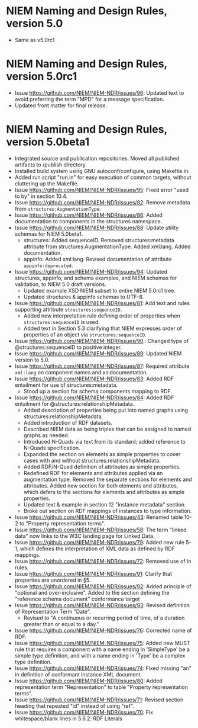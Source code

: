 
# NIEM Naming and Design Rules, version 5.0

- Same as v5.0rc1

# NIEM Naming and Design Rules, version 5.0rc1

- Issue https://github.com/NIEM/NIEM-NDR/issues/96: Updated text to avoid preferring the term "MPD" for a message specification.
- Updated front matter for final release.

# NIEM Naming and Design Rules, version 5.0beta1

- Integrated source and publication repositories. Moved all published artifacts to /publish directory.
- Installed build system using GNU autoconf/configure, using Makefile.in.
- Added run script "run.in" for easy execution of common targets, without cluttering up the Makefile.
- Issue https://github.com/NIEM/NIEM-NDR/issues/95: Fixed error "used to by" in section 10.4.
- Issue https://github.com/NIEM/NIEM-NDR/issues/82: Remove metadata from `structures:AugmentationType`.
- Issue https://github.com/NIEM/NIEM-NDR/issues/86: Added documentation to components in the structures namespace.
- Issue https://github.com/NIEM/NIEM-NDR/issues/88: Update utility schemas for NIEM 5.0beta1.
    - structures: Added sequenceID.  Removed structures:metadata attribute from structures:AugmentationType. Added xml:lang. Added documentation.
    - appinfo: Added xml:lang. Revised documentation of attribute `appinfo:deprecated`.
- Issue https://github.com/NIEM/NIEM-NDR/issues/94: Updated structures, appinfo, and schema examples, and NIEM schemas for validation, to NIEM 5.0 draft versions.
    - Updated example XSD NIEM subset to entire NIEM 5.0rc1 tree.
    - Updated structures & appinfo schemas to UTF-8.
- Issue https://github.com/NIEM/NIEM-NDR/issues/81: Add text and rules supporting attribute `structures:sequenceID`.
    - Added new interpretation rule defining order of properties when `structures:sequenceID` is used.
    - Added text in Section 5.3 clarifying that NIEM expresses order of properties of an object via `structures:sequenceID`.
- Issue https://github.com/NIEM/NIEM-NDR/issues/90.: Changed type of @structures:sequenceID to positive integer.
- Issue https://github.com/NIEM/NIEM-NDR/issues/89: Updated NIEM version to 5.0.
- Issue https://github.com/NIEM/NIEM-NDR/issues/87: Required attribute `xml:lang` on component names and xs:documentation.
- Issue https://github.com/NIEM/NIEM-NDR/issues/83: Added RDF entailment for use of structures:metadata.
    - Stood up a section for schema components mapping to RDF.
- Issue https://github.com/NIEM/NIEM-NDR/issues/84: Added RDF entailment for @structures:relationshipMetadata.
    - Added description of properties being put into named graphs using structures:relationshipMetadata.
    - Added introduction of RDF datasets.
    - Described NIEM data as being triples that can be assigned to named graphs as needed.
    - Introduced N-Quads via text from its standard; added reference to N-Quads specification.
    - Expanded the section on elements as simple properties to cover cases with and without structures:relationshipMetadata.
    - Added RDF/N-Quad definition of attributes as simple properties.
    - Redefined RDF for elements and attributes applied via an augmentation type. Removed the separate sections for elements and attributes. Added new section for both elements and attributes, which defers to the sections for elements and attributes as simple properties.
    - Updated text & example in section 12 "instance metadata" section.
    - Broke out section on RDF mappings of instances to type information.
- Issue https://github.com/NIEM/NIEM-NDR/issues/43: Renamed table 10-2 to "Property representation terms".
- Issue https://github.com/NIEM/NIEM-NDR/issues/58: The term "linked data" now links to the W3C landing page for Linked Data.
- Issue https://github.com/NIEM/NIEM-NDR/issues/79: Added new rule 5-1, which defines the interpretation of XML data as defined by RDF mappings.
- Issue https://github.com/NIEM/NIEM-NDR/issues/72: Removed use of <namespace-uri-for-prefix> in rules.
- Issue https://github.com/NIEM/NIEM-NDR/issues/91: Clarify that properties are unordered in §5.
- Issue https://github.com/NIEM/NIEM-NDR/issues/92: Added principle of "optional and over-inclusive". Added to the section defining the "reference schema document" conformance target
- Issue https://github.com/NIEM/NIEM-NDR/issues/93: Revised definition of Representation Term "Date".
  - Revised to "A continuous or recurring period of time, of a duration greater than or equal to a day."
- Issue https://github.com/NIEM/NIEM-NDR/issues/76: Corrected name of RDF.
- Issue https://github.com/NIEM/NIEM-NDR/issues/75: Added new MUST rule that requires a component with a name ending in 'SimpleType' be a simple type definition, and with a name ending in 'Type' be a complex type definition.
- Issue https://github.com/NIEM/NIEM-NDR/issues/74: Fixed missing "an" in definition of conformant instance XML document.
- Issue https://github.com/NIEM/NIEM-NDR/issues/80: Added representation term "Representation" to table "Property representation terms".
- Issue https://github.com/NIEM/NIEM-NDR/issues/71: Revised section heading that repeated "id" instead of using "ref".
- Issue https://github.com/NIEM/NIEM-NDR/issues/70: Fix whitespace/blank lines in 5.6.2. RDF Literals
